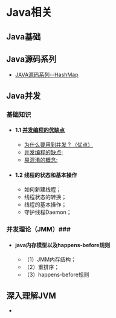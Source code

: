 # Java相关
## Java基础 ##

## Java源码系列 ##
-	[JAVA源码系列--HashMap](http://github.com/MutualExclusion/solarcat/blob/master/Java%E7%9B%B8%E5%85%B3/Java%E6%BA%90%E7%A0%81%E7%B3%BB%E5%88%97/JAVA%E6%BA%90%E7%A0%81%E7%B3%BB%E5%88%97--HashMap.md "JAVA源码系列--HashMap")
## Java并发 ##
### 基础知识 ###
-	#### 1.1 [并发编程的优缺点](https://github.com/MutualExclusion/solarcat/blob/master/Java相关/Java并发系列/并发编程的优缺点.md) ####
	-	[为什么要用到并发？（优点）](https://github.com/MutualExclusion/solarcat/blob/master/Java相关/Java并发系列/并发编程的优缺点.md#1-为什么要用到并发)
	-	[并发编程的缺点;](https://github.com/MutualExclusion/solarcat/blob/master/Java相关/Java并发系列/并发编程的优缺点.md#2-并发编程有哪些缺点)
	-	[易混淆的概念;](https://github.com/MutualExclusion/solarcat/blob/master/Java相关/Java并发系列/并发编程的优缺点.md#3-应该了解的概念)
-	#### 1.2 线程的状态和基本操作 ####
	-	如何新建线程；
	-	线程状态的转换；
	-	线程的基本操作；
	-	守护线程Daemon；
### 并发理论（JMM）###
-	#### java内存模型以及happens-before规则 ####
	-	（1）JMM内存结构；
	-	（2）重排序；
	-	（3）happens-before规则
## 深入理解JVM ##
-	
